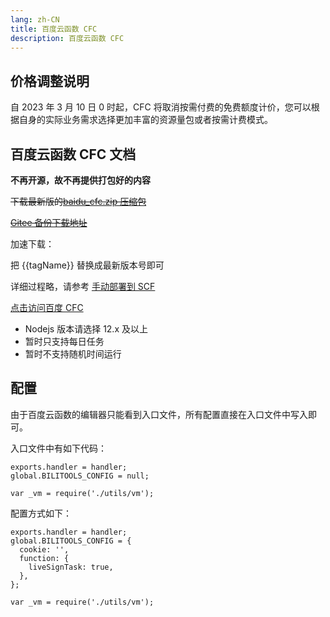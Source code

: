 ```yaml
---
lang: zh-CN
title: 百度云函数 CFC
description: 百度云函数 CFC
---
```


## 价格调整说明

自 2023 年 3 月 10 日 0 时起，CFC 将取消按需付费的免费额度计价，您可以根据自身的实际业务需求选择更加丰富的资源量包或者按需计费模式。

## 百度云函数 CFC 文档 <TestedVersion type="cfc" />

**不再开源，故不再提供打包好的内容**

~~下载最新版的[baidu_cfc.zip 压缩包](https://github.com/catlair/BiliOutils/releases/latest)~~

~~[Gitee 备份下载地址](https://gitee.com/catlair/BiliOutils/releases/)~~

加速下载：
<MyLink :href="downloadUrl"></MyLink>

把 {{tagName}} 替换成最新版本号即可

详细过程略，请参考 [手动部署到 SCF](./action_scf.md)

[点击访问百度 CFC](https://cloud.baidu.com/product/cfc.html)

- Nodejs 版本请选择 12.x 及以上
- 暂时只支持每日任务
- 暂时不支持随机时间运行

## 配置

由于百度云函数的编辑器只能看到入口文件，所有配置直接在入口文件中写入即可。

入口文件中有如下代码：

```javascript{2}
exports.handler = handler;
global.BILITOOLS_CONFIG = null;

var _vm = require('./utils/vm');
```

配置方式如下：

```javascript{2-7}
exports.handler = handler;
global.BILITOOLS_CONFIG = {
  cookie: '',
  function: {
    liveSignTask: true,
  },
};

var _vm = require('./utils/vm');
```

<!-- <script setup>
import { storeToRefs } from 'pinia';
import { useReleasesStore } from '@stores/releases';

const { tagName } = storeToRefs(useReleasesStore());
const ghproxy = __GLOBAL_GHPROXY__
const downloadUrl = `https://${ghproxy}/https://github.com/catlair/BiliOutils/releases/download/${tagName.value}/baidu_cfc.zip`
</script> -->
